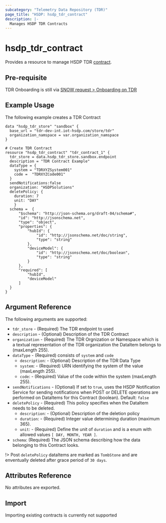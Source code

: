 ```yaml
---
subcategory: "Telemetry Data Repository (TDR)"
page_title: "HSDP: hsdp_tdr_contract"
description: |-
  Manages HSDP TDR Contracts
---
```


# hsdp_tdr_contract

Provides a resource to manage HSDP TDR [contract](https://www.hsdp.io/documentation/telemetry-data-repository/tdr-apr23/getting-started).

## Pre-requisite

TDR Onboarding is still via [SNOW request > Onboarding on TDR](https://www.hsdp.io/documentation/telemetry-data-repository/tdr-apr23/getting-started)

## Example Usage

The following example creates a TDR Contract

```hcl
data "hsdp_tdr_store" "sandbox" {
  base_url = "tdr-dev-int.iot-hsdp.com/store/tdr"
  organization_namspace = var.organization_namspace
}

# Create TDR Contract
resource "hsdp_tdr_contract" "tdr_contract_1" {
  tdr_store = data.hsdp_tdr_store.sandbox.endpoint
  description = "TDR Contract Example"
  dataType = {
    system = "TDRXYZSystem001"
    code =  "TDRXYZCode001"
  }
  sendNotifications:false
  organization: "HSDPSolutions"
  deletePolicy: {
    duration: 7
    unit: "DAY"
	}
  schema =  {
      "$schema": "http://json-schema.org/draft-04/schema#",
      "id": "http://jsonschema.net",
      "type": "object",
      "properties": {
          "hubId": {
              "id": "http://jsonschema.net/doc/string",
              "type": "string"
          },
          "deviceModel": {
              "id": "http://jsonschema.net/doc/boolean",
              "type": "string"
          }
      },
      "required": [
          "hubId",
          "deviceModel"
      ]
  }
}

```

## Argument Reference

The following arguments are supported:

* `tdr_store` - (Required) The TDR endpoint to used
* `description` - (Optional) Description of the TDR Contract
* `organization` - (Required) The TDR Orgnization or Namespace which is a textual representation of the TDR organization the DataItem belongs to (maxLength 255).
* `dataType` - (Required) consists of `system` and `code`
  * `description`: - (Optional) Description of the TDR Data Type
  * `system`: - (Required) URN identifying the system of the value (maxLength 255). 
  * `code`: - (Required) Value of the code within the system (maxLength 255).
* `sendNotifications` - (Optional) If set to `true`, uses the HSDP Notification Service for sending notifications when POST or DELETE operations are performed on DataItems for this Contract (boolean). Default: `false`
* `deletePolicy` - (Required) This policy specifies when the DataItem needs to be deleted.
  * `description`: - (Optional) Description of the deletion policy
  * `duration`: - (Required) Integer value determining duration (maximum 365). 
  * `unit`: - (Required) Define the unit of `duration` and is a enum with allowed values `[ DAY, MONTH, YEAR ]`.
* `schema`: (Required) The JSON schema describing how the data belonging to this Contract looks.

!> Post `deletePolicy` dataItems are marked as `TombStone` and are enventually deleted after grace period of `30 days`.

## Attributes Reference

No attributes are exported.

## Import

Importing existing contracts is currently not supported